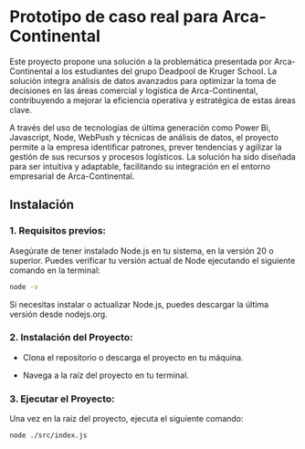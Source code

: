 # Prototipo de caso real para Arca-Continental

Este proyecto propone una solución a la problemática presentada por Arca-Continental a los estudiantes del grupo Deadpool de Kruger School. La solución integra análisis de datos avanzados para optimizar la toma de decisiones en las áreas comercial y logística de Arca-Continental, contribuyendo a mejorar la eficiencia operativa y estratégica de estas áreas clave.

A través del uso de tecnologías de última generación como Power Bi, Javascript, Node, WebPush y técnicas de análisis de datos, el proyecto permite a la empresa identificar patrones, prever tendencias y agilizar la gestión de sus recursos y procesos logísticos. La solución ha sido diseñada para ser intuitiva y adaptable, facilitando su integración en el entorno empresarial de Arca-Continental.

## Instalación
### 1. Requisitos previos:
Asegúrate de tener instalado Node.js en tu sistema, en la versión 20 o superior. Puedes verificar tu versión actual de Node ejecutando el siguiente comando en la terminal:
```sh
node -v
```
Si necesitas instalar o actualizar Node.js, puedes descargar la última versión desde nodejs.org.

### 2. Instalación del Proyecto:

* Clona el repositorio o descarga el proyecto en tu máquina.

* Navega a la raíz del proyecto en tu terminal.

### 3. Ejecutar el Proyecto:
Una vez en la raíz del proyecto, ejecuta el siguiente comando:

```sh
node ./src/index.js
```
